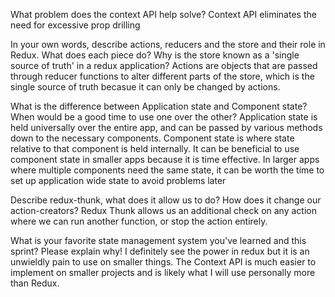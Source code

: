 What problem does the context API help solve?
Context API eliminates the need for excessive prop drilling

In your own words, describe actions, reducers and the store and their role in Redux. What does each piece do? Why is the store known as a 'single source of truth' in a redux application?
Actions are objects that are passed through reducer functions to alter different parts of the store, which is the single source of truth becasue it can only be changed by actions.

What is the difference between Application state and Component state? When would be a good time to use one over the other?
Application state is held universally over the entire app, and can be passed by various methods down to the necessary components. Component state is where state relative to that component is held internally. It can be beneficial to use component state in smaller apps because it is time effective. In larger apps where multiple components need the same state, it can be worth the time to set up application wide state to avoid problems later

Describe redux-thunk, what does it allow us to do? How does it change our action-creators?
Redux Thunk allows us an additional check on any action where we can run another function, or stop the action entirely.

What is your favorite state management system you've learned and this sprint? Please explain why!
I definitely see the power in redux but it is an unwieldly pain to use on smaller things. The Context API is much easier to implement on smaller projects and is likely what I will use personally more than Redux.
